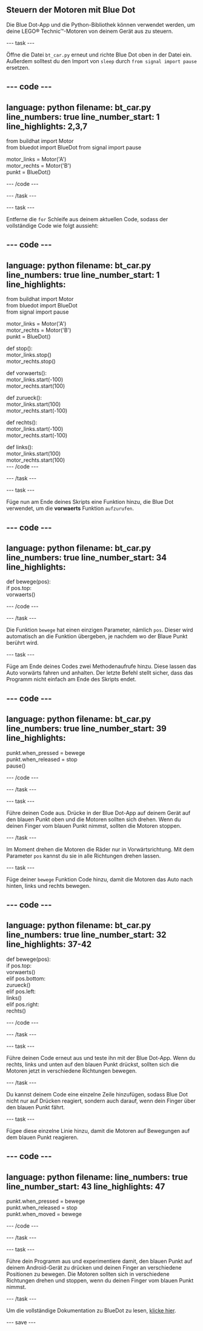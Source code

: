 ## Steuern der Motoren mit Blue Dot

Die Blue Dot-App und die Python-Bibliothek können verwendet werden, um deine LEGO® Technic™-Motoren von deinem Gerät aus zu steuern.

--- task ---

Öffne die Datei `bt_car.py` erneut und richte Blue Dot oben in der Datei ein. Außerdem solltest du den Import von `sleep` durch `from signal import pause` ersetzen.

--- code ---
---
language: python 
filename: bt_car.py 
line_numbers: true 
line_number_start: 1
line_highlights: 2,3,7
---

from buildhat import Motor    
from bluedot import BlueDot from signal import pause

motor_links = Motor('A')     
motor_rechts = Motor('B')     
punkt = BlueDot()

--- /code ---

--- /task ---

--- task ---

Entferne die `for` Schleife aus deinem aktuellen Code, sodass der vollständige Code wie folgt aussieht:

--- code ---
---
language: python 
filename: bt_car.py 
line_numbers: true 
line_number_start: 1
line_highlights:
---

from buildhat import Motor    
from bluedot import BlueDot     
from signal import pause

motor_links = Motor('A')     
motor_rechts = Motor('B')     
punkt = BlueDot()


def stop():     
    motor_links.stop()     
    motor_rechts.stop()


def vorwaerts():     
    motor_links.start(-100)     
    motor_rechts.start(100)


def zurueck():     
    motor_links.start(100)     
    motor_rechts.start(-100)


def rechts():     
    motor_links.start(-100)     
    motor_rechts.start(-100)


def links():     
    motor_links.start(100)     
    motor_rechts.start(100)     
--- /code ---

--- /task ---

--- task ---

Füge nun am Ende deines Skripts eine Funktion hinzu, die Blue Dot verwendet, um die **vorwaerts** Funktion `aufzurufen`.

--- code ---
---
language: python 
filename: bt_car.py 
line_numbers: true 
line_number_start: 34
line_highlights:
---

def bewege(pos):     
    if pos.top:     
        vorwaerts()

--- /code ---

--- /task ---

Die Funktion `bewege` hat einen einzigen Parameter, nämlich `pos`. Dieser wird automatisch an die Funktion übergeben, je nachdem wo der Blaue Punkt berührt wird.

--- task ---

Füge am Ende deines Codes zwei Methodenaufrufe hinzu. Diese lassen das Auto vorwärts fahren und anhalten. Der letzte Befehl stellt sicher, dass das Programm nicht einfach am Ende des Skripts endet.

--- code ---
---
language: python 
filename: bt_car.py 
line_numbers: true 
line_number_start: 39
line_highlights:
---

punkt.when_pressed = bewege    
punkt.when_released = stop   
pause()

--- /code ---

--- /task ---

--- task ---

Führe deinen Code aus. Drücke in der Blue Dot-App auf deinem Gerät auf den blauen Punkt oben und die Motoren sollten sich drehen. Wenn du deinen Finger vom blauen Punkt nimmst, sollten die Motoren stoppen.

--- /task ---

Im Moment drehen die Motoren die Räder nur in Vorwärtsrichtung. Mit dem Parameter `pos` kannst du sie in alle Richtungen drehen lassen.

--- task ---

Füge deiner `bewege` Funktion Code hinzu, damit die Motoren das Auto nach hinten, links und rechts bewegen.

--- code ---
---
language: python 
filename: bt_car.py 
line_numbers: true 
line_number_start: 32
line_highlights: 37-42
---


def bewege(pos):    
    if pos.top:    
        vorwaerts()    
    elif pos.bottom:    
        zurueck()    
    elif pos.left:    
        links()     
    elif pos.right:    
        rechts()


--- /code ---

--- /task ---

--- task ---

Führe deinen Code erneut aus und teste ihn mit der Blue Dot-App. Wenn du rechts, links und unten auf den blauen Punkt drückst, sollten sich die Motoren jetzt in verschiedene Richtungen bewegen.

--- /task ---

Du kannst deinem Code eine einzelne Zeile hinzufügen, sodass Blue Dot nicht nur auf Drücken reagiert, sondern auch darauf, wenn dein Finger über den blauen Punkt fährt.

--- task ---

Fügee diese einzelne Linie hinzu, damit die Motoren auf Bewegungen auf dem blauen Punkt reagieren.

--- code ---
---
language: python 
filename: 
line_numbers: true 
line_number_start: 43
line_highlights: 47
---


punkt.when_pressed = bewege    
punkt.when_released = stop    
punkt.when_moved = bewege

--- /code ---

--- /task ---

--- task ---

Führe dein Programm aus und experimentiere damit, den blauen Punkt auf deinem Android-Gerät zu drücken und deinen Finger an verschiedene Positionen zu bewegen. Die Motoren sollten sich in verschiedene Richtungen drehen und stoppen, wenn du deinen Finger vom blauen Punkt nimmst.

--- /task ---

Um die vollständige Dokumentation zu BlueDot zu lesen, [klicke hier](https://bluedot.readthedocs.io/de-DE/latest/).

--- save ---
